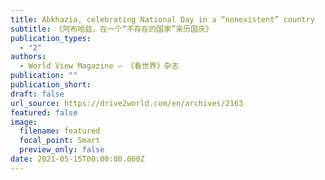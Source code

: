 ```yaml
---
title: Abkhazia, celebrating National Day in a “nonexistent” country
subtitle: 《阿布哈兹，在一个“不存在的国家”亲历国庆》
publication_types:
  - "2"
authors:
  - World View Magazine — 《看世界》杂志
publication: ""
publication_short: 
draft: false
url_source: https://drive2world.com/en/archives/2163
featured: false
image:
  filename: featured
  focal_point: Smart
  preview_only: false
date: 2021-05-15T00:00:00.000Z
---
```


